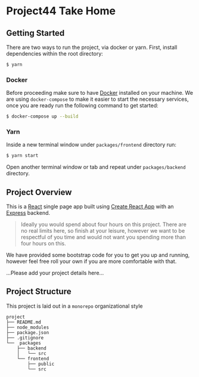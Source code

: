 # Project44 Take Home

## Getting Started

There are two ways to run the project, via docker or yarn. First, install dependencies within the root directory:

```bash
$ yarn
```

### Docker

Before proceeding make sure to have [Docker](https://docs.docker.com/install/) installed on your machine. We are using `docker-compose` to make it easier to start the necessary services, once you are ready run the following command to get started:

```bash
$ docker-compose up --build
```

### Yarn

Inside a new terminal window under `packages/frontend` directory run:

```bash
$ yarn start
```

Open another terminal window or tab and repeat under `packages/backend` directory.

## Project Overview

This is a [React](https://reactjs.org/) single page app built using [Create React App](https://reactjs.org/docs/create-a-new-react-app.html) with an [Express](https://expressjs.com/) backend.

> Ideally you would spend about four hours on this project. There are no real limits here, so finish at your leisure, however we want to be respectful of you time and would not want you spending more than four hours on this.

We have provided some bootstrap code for you to get you up and running, however feel free roll your own if you are more comfortable with that.

...Please add your project details here...

## Project Structure

This project is laid out in a `monorepo` organizational style

```
project
├── README.md
├── node_modules
├── package.json
├── .gitignore
└──  packages
    ├── backend
    │   └── src
    └── frontend
        ├── public
        └── src
```

